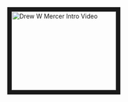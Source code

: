 

<a href="http://www.youtube.com/watch?feature=player_embedded&v=Ih4JN3DhYn4" target="_blank">
 <img src="http://img.youtube.com/vi/Ih4JN3DhYn4/0.jpg" alt="Drew W Mercer Intro Video" width="240" height="180" border="10" />
</a>

<!--
**drewwmercer/drewwmercer** is a ✨ _special_ ✨ repository because its `README.md` (this file) appears on your GitHub profile.

Here are some ideas to get you started:

- 🔭 I’m currently working on ...
- 🌱 I’m currently learning ...
- 👯 I’m looking to collaborate on ...
- 🤔 I’m looking for help with ...
- 💬 Ask me about ...
- 📫 How to reach me: ...
- 😄 Pronouns: ...
- ⚡ Fun fact: ...

### ![](https://placehold.it/350x90/009955/fff?text='Hello!')
-->
